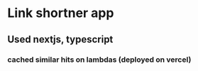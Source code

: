 # Link shortner app

## Used nextjs, typescript

### cached similar hits on lambdas (deployed on vercel)
